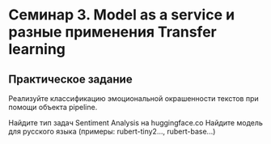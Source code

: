 # Семинар 3. Model as a service и разные применения Transfer learning
## Практическое задание
Реализуйте классификацию эмоциональной окрашенности текстов при помощи объекта pipeline.

Найдите тип задач Sentiment Analysis на huggingface.co
Найдите модель для русского языка (примеры: rubert-tiny2..., rubert-base...)
